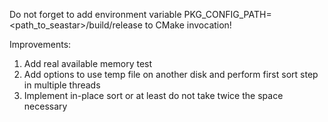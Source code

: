 Do not forget to add environment variable PKG_CONFIG_PATH=<path_to_seastar>/build/release to CMake invocation!

Improvements:

1. Add real available memory test
2. Add options to use temp file on another disk and perform first sort step in multiple threads
3. Implement in-place sort or at least do not take twice the space necessary
